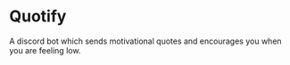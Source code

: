 # Quotify
A discord bot which sends motivational quotes and encourages you when you are feeling low.
